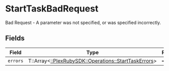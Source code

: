 # StartTaskBadRequest

Bad Request - A parameter was not specified, or was specified incorrectly.


## Fields

| Field                                                                                              | Type                                                                                               | Required                                                                                           | Description                                                                                        |
| -------------------------------------------------------------------------------------------------- | -------------------------------------------------------------------------------------------------- | -------------------------------------------------------------------------------------------------- | -------------------------------------------------------------------------------------------------- |
| `errors`                                                                                           | T::Array<[::PlexRubySDK::Operations::StartTaskErrors](../../models/operations/starttaskerrors.md)> | :heavy_minus_sign:                                                                                 | N/A                                                                                                |